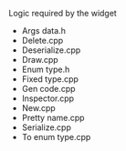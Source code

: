 Logic required by the widget

- Args data.h
- Delete.cpp
- Deserialize.cpp
- Draw.cpp
- Enum type.h
- Fixed type.cpp
- Gen code.cpp
- Inspector.cpp
- New.cpp
- Pretty name.cpp
- Serialize.cpp
- To enum type.cpp